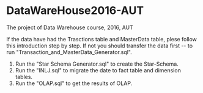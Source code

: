 # DataWareHouse2016-AUT
The project of Data Warehouse course, 2016, AUT

If the data have had the Trasctions table and MasterData table, plese follow this introduction step by step.
If not you should transfer the data first -- to run "Transaction_and_MasterData_Generator.sql".

1. Run the "Star Schema Generator.sql" to create the Star-Schema.
2. Run the "INLJ.sql" to migrate the date to fact table and dimension tables.
3. Run the "OLAP.sql" to get the results of OLAP.